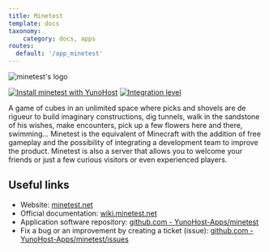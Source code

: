 ```yaml
---
title: Minetest
template: docs
taxonomy:
    category: docs, apps
routes:
  default: '/app_minetest'
---
```


![minetest's logo](image://minetest_logo.svg?resize=,80)

[![Install minetest with YunoHost](https://install-app.yunohost.org/install-with-yunohost.png)](https://install-app.yunohost.org/?app=minetest) [![Integration level](https://dash.yunohost.org/integration/minetest.svg)](https://dash.yunohost.org/appci/app/minetest)

A game of cubes in an unlimited space where picks and shovels are de rigueur to build imaginary constructions, dig tunnels, walk in the sandstone of his wishes, make encounters, pick up a few flowers here and there, swimming...
Minetest is the equivalent of Minecraft with the addition of free gameplay and the possibility of integrating a development team to improve the product.
Minetest is also a server that allows you to welcome your friends or just a few curious visitors or even experienced players.

## Useful links

+ Website: [minetest.net](https://www.minetest.net/)
+ Official documentation: [wiki.minetest.net](https://wiki.minetest.net)
+ Application software repository: [github.com - YunoHost-Apps/minetest](https://github.com/YunoHost-Apps/minetest_ynh)
+ Fix a bug or an improvement by creating a ticket (issue): [github.com - YunoHost-Apps/minetest/issues](https://github.com/YunoHost-Apps/minetest_ynh/issues)
